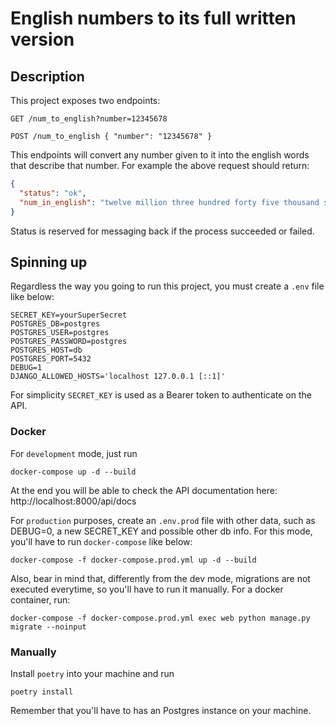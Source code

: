 # English numbers to its full written version

## Description

This project exposes two endpoints:

```shell
GET /num_to_english?number=12345678
```

```shell
POST /num_to_english { "number": "12345678" }
```

This endpoints will convert any number given to it into the english words that describe that number. 
For example the above request should return:

```json
{
  "status": "ok",
  "num_in_english": "twelve million three hundred forty five thousand six hundred seventy eight" 
}
```

Status is reserved for messaging back if the process succeeded or failed.

## Spinning up

Regardless the way you going to run this project, you must create a `.env` file like below:

```dotenv
SECRET_KEY=yourSuperSecret
POSTGRES_DB=postgres
POSTGRES_USER=postgres
POSTGRES_PASSWORD=postgres
POSTGRES_HOST=db
POSTGRES_PORT=5432
DEBUG=1
DJANGO_ALLOWED_HOSTS='localhost 127.0.0.1 [::1]'
```
For simplicity `SECRET_KEY` is used as a Bearer token to authenticate on the API.

### Docker

For `development` mode, just run
```shell
docker-compose up -d --build
```

At the end you will be able to check the API documentation here: http://localhost:8000/api/docs

For `production` purposes, create an `.env.prod` file with other data,
such as DEBUG=0, a new SECRET_KEY and possible other db info.
For this mode, you'll have to run `docker-compose` like below:

```shell
docker-compose -f docker-compose.prod.yml up -d --build
```

Also, bear in mind that, differently from the dev mode, migrations are not executed everytime, 
so you'll have to run it manually. For a docker container, run:

```shell
docker-compose -f docker-compose.prod.yml exec web python manage.py migrate --noinput
```

### Manually

Install `poetry` into your machine and run

```
poetry install
```

Remember that you'll have to has an Postgres instance on your machine.
